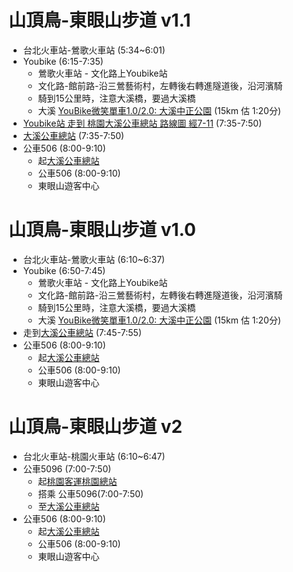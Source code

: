 # 山頂鳥-東眼山步道 v1.1
- 台北火車站-鶯歌火車站 (5:34~6:01)
- Youbike (6:15-7:35)
    - 鶯歌火車站 - 文化路上Youbike站
    - 文化路-館前路-沿三鶯藝術村，左轉後右轉進隧道後，沿河濱騎
    - 騎到15公里時，注意大溪橋，要過大溪橋
    - 大溪 [YouBike微笑單車1.0/2.0: 大溪中正公園](https://maps.app.goo.gl/s7beYAezi12CAaDF7) (15km 估 1:20分)
- [Youbike站 走到 桃園大溪公車總站 路線圖 經7-11](https://maps.app.goo.gl/Bqjap2YQSzSFmSCH6)  (7:35-7:50)
- [大溪公車總站](https://maps.app.goo.gl/mKzkz9iWyR22DxX46) (7:35-7:50)
- 公車506 (8:00-9:10)
    - 起[大溪公車總站](https://maps.app.goo.gl/mKzkz9iWyR22DxX46)
    - 公車506 (8:00-9:10)
    - 東眼山遊客中心

# 山頂鳥-東眼山步道 v1.0
- 台北火車站-鶯歌火車站 (6:10~6:37)
- Youbike (6:50-7:45)
    - 鶯歌火車站 - 文化路上Youbike站
    - 文化路-館前路-沿三鶯藝術村，左轉後右轉進隧道後，沿河濱騎
    - 騎到15公里時，注意大溪橋，要過大溪橋
    - 大溪 [YouBike微笑單車1.0/2.0: 大溪中正公園](https://maps.app.goo.gl/s7beYAezi12CAaDF7) (15km 估 1:20分)
- 走到[大溪公車總站](https://maps.app.goo.gl/mKzkz9iWyR22DxX46) (7:45-7:55) 
- 公車506 (8:00-9:10)
    - 起[大溪公車總站](https://maps.app.goo.gl/mKzkz9iWyR22DxX46)
    - 公車506 (8:00-9:10)
    - 東眼山遊客中心


# 山頂鳥-東眼山步道 v2
- 台北火車站-桃園火車站 (6:10~6:47)
- 公車5096 (7:00-7:50) 
    - 起[桃園客運桃園總站](https://maps.app.goo.gl/cJfQ5miJmofSpvzo6)
    - 搭乘 公車5096(7:00-7:50) 
    - 至[大溪公車總站](https://maps.app.goo.gl/mKzkz9iWyR22DxX46)
- 公車506 (8:00-9:10)
    - 起[大溪公車總站](https://maps.app.goo.gl/mKzkz9iWyR22DxX46)
    - 公車506 (8:00-9:10)
    - 東眼山遊客中心
